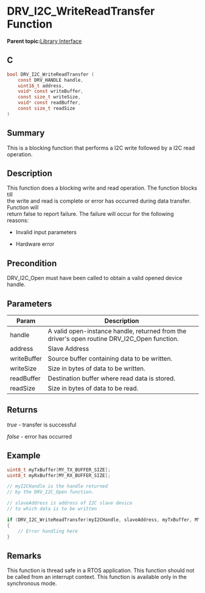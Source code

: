 # DRV\_I2C\_WriteReadTransfer Function

**Parent topic:**[Library Interface](GUID-5A5146D2-73C2-43B1-8ADE-95E0184AF1A5.md)

## C

```c
bool DRV_I2C_WriteReadTransfer (
    const DRV_HANDLE handle,
    uint16_t address,
    void* const writeBuffer,
    const size_t writeSize,
    void* const readBuffer,
    const size_t readSize
)
```

## Summary

This is a blocking function that performs a I2C write followed by a I2C read operation.

## Description

This function does a blocking write and read operation. The function blocks till<br />the write and read is complete or error has occurred during data transfer. Function will<br />return false to report failure. The failure will occur for the following<br />reasons:

-   Invalid input parameters

-   Hardware error


## Precondition

DRV\_I2C\_Open must have been called to obtain a valid opened device handle.

## Parameters

|Param|Description|
|-----|-----------|
|handle|A valid open-instance handle, returned from the driver's open routine DRV\_I2C\_Open function.|
|address|Slave Address|
|writeBuffer|Source buffer containing data to be written.|
|writeSize|Size in bytes of data to be written.|
|readBuffer|Destination buffer where read data is stored.|
|readSize|Size in bytes of data to be read.|

## Returns

*true* - transfer is successful

*false* - error has occurred

## Example

```c
uint8_t myTxBuffer[MY_TX_BUFFER_SIZE];
uint8_t myRxBuffer[MY_RX_BUFFER_SIZE];

// myI2CHandle is the handle returned
// by the DRV_I2C_Open function.

// slaveAddress is address of I2C slave device
// to which data is to be written

if (DRV_I2C_WriteReadTransfer(myI2CHandle, slaveAddress, myTxBuffer, MY_TX_BUFFER_SIZE, myRxBuffer, MY_RX_BUFFER_SIZE) == false)
{
    // Error handling here
}

```

## Remarks

This function is thread safe in a RTOS application. This function should not be called from an interrupt context. This function is available only in the synchronous mode.

